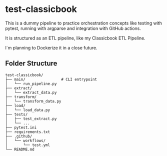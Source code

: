 # test-classicbook

This is a dummy pipeline to practice orchestration concepts like testing with pytest, running with argparse and integration with GitHub actions.

It is structured as an ETL pipeline, like my Classicbook ETL Pipeline.

I´m planning to Dockerize it in a close future.

## Folder Structure

``` 
test-classicbook/
├── main/                # CLI entrypoint
│   └── run_pipeline.py
├── extract/
│   └── extract_data.py
├── transform/
│   └── transform_data.py
├── load/
│   └── load_data.py
├── tests/
│   ├── test_extract.py
│   └── ...
├── pytest.ini           
├── requirements.txt     
├── .github/
│   └── workflows/
│       └── test.yml     
└── README.md            
```
